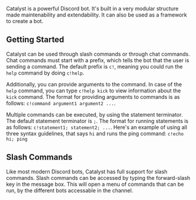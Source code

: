 Catalyst is a powerful Discord bot. It's built in a very modular structure made maintenability and extendability. It can also be used as a framework to create a bot.

## Getting Started
Catalyst can be used through slash commands or through chat commands. Chat commands must start with a prefix, which tells the bot that the user is sending a command. The default prefix is `c!`, meaning you could run the `help` command by doing `c!help`.

Additionally, you can provide arguments to the command. In case of the `help` command, you can type `c!help kick` to view information about the `kick` command. The format for providing arguments to commands is as follows: `c!command argument1 argument2 ...`.

Multiple commands can be executed, by using the statement terminator. The default statement terminator is `;`. The format for running statements is as follows: `c!statement1; statement2; ...`.
Here's an example of using all three syntax guidelines, that says `hi` and runs the ping command: `c!echo hi; ping`

## Slash Commands
Like most modern Discord bots, Catalyst has full support for slash commands. Slash commands can be accessed by typing the forward-slash key in the message box. This will open a menu of commands that can be run, by the different bots accessable in the channel.